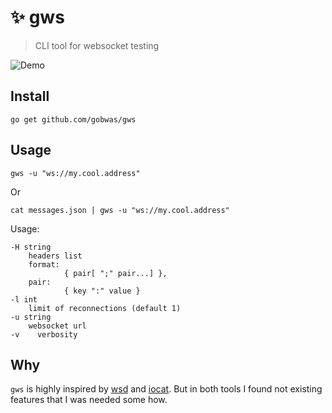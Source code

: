 # :sparkles: gws

> CLI tool for websocket testing

![Demo](https://cdn.rawgit.com/gobwas/gws/static/out.gif)

## Install

```shell
go get github.com/gobwas/gws
```

## Usage 

```shell
gws -u "ws://my.cool.address"
```

Or

```shell
cat messages.json | gws -u "ws://my.cool.address"
```

Usage:


```
-H string
    headers list
    format:
            { pair[ ";" pair...] },
    pair:
            { key ":" value }
-l int
    limit of reconnections (default 1)
-u string
    websocket url
-v    verbosity
```

## Why

`gws` is highly inspired by [wsd](https://github.com/alexanderGugel/wsd) and [iocat](https://github.com/moul/iocat). But in both
 tools I found not existing features that I was needed some how.
